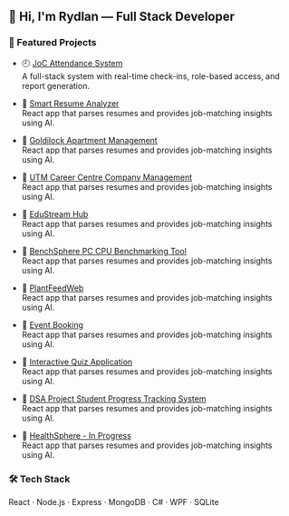 ## 👋 Hi, I'm Rydlan — Full Stack Developer

### 🚀 Featured Projects
- 🕘 [JoC Attendance System](https://github.com/leapoffaithshipit/joc-attendance)  
  A full-stack system with real-time check-ins, role-based access, and report generation.

- 📄 [Smart Resume Analyzer](https://github.com/leapoffaithshipit/smart-resume-analyzer)  
  React app that parses resumes and provides job-matching insights using AI.

- 📄 [Goldilock Apartment Management](https://github.com/leapoffaithshipit/Goldilock-Apartment-Management-)  
  React app that parses resumes and provides job-matching insights using AI.

- 📄 [UTM Career Centre Company Management](https://github.com/hafiyhakimi/PlantFeedWeb)  
  React app that parses resumes and provides job-matching insights using AI.

- 📄 [EduStream Hub](https://github.com/hafiyhakimi/PlantFeedWeb)  
  React app that parses resumes and provides job-matching insights using AI.

- 📄 [BenchSphere PC CPU Benchmarking Tool](https://github.com/ahmkhairy/event-booking)  
  React app that parses resumes and provides job-matching insights using AI.

- 📄 [PlantFeedWeb](https://github.com/hafiyhakimi/PlantFeedWeb)  
  React app that parses resumes and provides job-matching insights using AI.

- 📄 [Event Booking](https://github.com/ahmkhairy/event-booking)  
  React app that parses resumes and provides job-matching insights using AI.

- 📄 [Interactive Quiz Application](https://github.com/ahmkhairy/event-booking)  
  React app that parses resumes and provides job-matching insights using AI.

- 📄 [DSA Project Student Progress Tracking System](https://github.com/ahmkhairy/event-booking)  
  React app that parses resumes and provides job-matching insights using AI.

- 📄 [HealthSphere - In Progress](https://github.com/ahmkhairy/event-booking)  
  React app that parses resumes and provides job-matching insights using AI.

### 🛠️ Tech Stack
React · Node.js · Express · MongoDB · C# · WPF · SQLite
